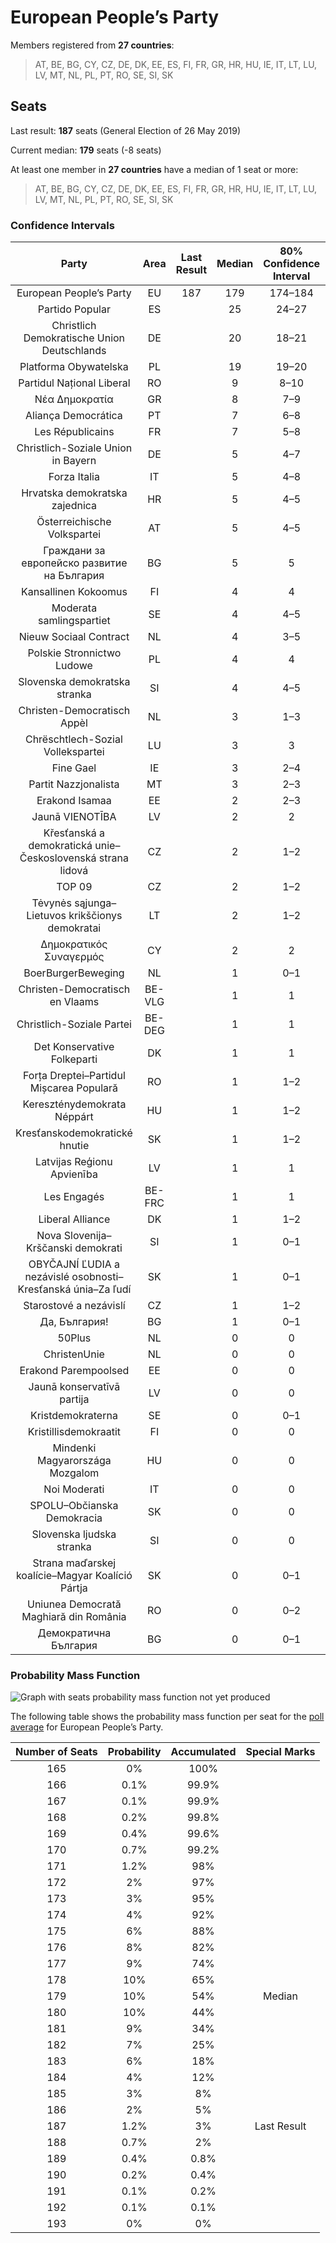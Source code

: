 # European People’s Party

Members registered from **27 countries**:

> AT, BE, BG, CY, CZ, DE, DK, EE, ES, FI, FR, GR, HR, HU, IE, IT, LT, LU, LV, MT, NL, PL, PT, RO, SE, SI, SK

## Seats

Last result: **187** seats (General Election of 26 May 2019)

Current median: **179** seats (-8 seats)

At least one member in **27 countries** have a median of 1 seat or more:

> AT, BE, BG, CY, CZ, DE, DK, EE, ES, FI, FR, GR, HR, HU, IE, IT, LT, LU, LV, MT, NL, PL, PT, RO, SE, SI, SK

### Confidence Intervals

| Party | Area | Last Result | Median | 80% Confidence Interval | 90% Confidence Interval | 95% Confidence Interval | 99% Confidence Interval |
|:-----:|:----:|:-----------:|:------:|:-----------------------:|:-----------------------:|:-----------------------:|:-----------------------:|
| European People’s Party | EU | 187 | 179 | 174–184 | 173–185 | 171–187 | 169–189 |
| Partido Popular | ES | | 25 | 24–27 | 23–27 | 23–28 | 22–30 |
| Christlich Demokratische Union Deutschlands | DE | | 20 | 18–21 | 18–21 | 18–22 | 17–24 |
| Platforma Obywatelska | PL | | 19 | 19–20 | 18–20 | 18–20 | 18–22 |
| Partidul Național Liberal | RO | | 9 | 8–10 | 8–11 | 8–11 | 8–11 |
| Νέα Δημοκρατία | GR | | 8 | 7–9 | 7–9 | 7–9 | 6–10 |
| Aliança Democrática | PT | | 7 | 6–8 | 6–8 | 6–8 | 5–8 |
| Les Républicains | FR | | 7 | 5–8 | 5–8 | 4–9 | 0–10 |
| Christlich-Soziale Union in Bayern | DE | | 5 | 4–7 | 3–7 | 3–7 | 3–8 |
| Forza Italia | IT | | 5 | 4–8 | 4–8 | 3–9 | 3–10 |
| Hrvatska demokratska zajednica | HR | | 5 | 4–5 | 4–5 | 4–5 | 4–5 |
| Österreichische Volkspartei | AT | | 5 | 4–5 | 4–6 | 4–6 | 4–6 |
| Граждани за европейско развитие на България | BG | | 5 | 5 | 4–6 | 4–6 | 4–6 |
| Kansallinen Kokoomus | FI | | 4 | 4 | 4 | 4 | 3–5 |
| Moderata samlingspartiet | SE | | 4 | 4–5 | 4–5 | 4–5 | 3–5 |
| Nieuw Sociaal Contract | NL | | 4 | 3–5 | 3–5 | 3–5 | 3–6 |
| Polskie Stronnictwo Ludowe | PL | | 4 | 4 | 3–5 | 3–5 | 3–5 |
| Slovenska demokratska stranka | SI | | 4 | 4–5 | 3–5 | 3–5 | 3–5 |
| Christen-Democratisch Appèl | NL | | 3 | 1–3 | 1–3 | 1–3 | 1–3 |
| Chrëschtlech-Sozial Vollekspartei | LU | | 3 | 3 | 3 | 3 | 3 |
| Fine Gael | IE | | 3 | 2–4 | 2–5 | 2–5 | 2–5 |
| Partit Nazzjonalista | MT | | 3 | 2–3 | 2–3 | 2–3 | 2–3 |
| Erakond Isamaa | EE | | 2 | 2–3 | 2–3 | 2–3 | 2–3 |
| Jaunā VIENOTĪBA | LV | | 2 | 2 | 2 | 1–2 | 1–2 |
| Křesťanská a demokratická unie–Československá strana lidová | CZ | | 2 | 1–2 | 1–2 | 1–2 | 1–2 |
| TOP 09 | CZ | | 2 | 1–2 | 1–2 | 1–2 | 1–2 |
| Tėvynės sąjunga–Lietuvos krikščionys demokratai | LT | | 2 | 1–2 | 1–2 | 1–2 | 1–2 |
| Δημοκρατικός Συναγερμός | CY | | 2 | 2 | 1–2 | 1–2 | 1–2 |
| BoerBurgerBeweging | NL | | 1 | 0–1 | 0–1 | 0–1 | 0–2 |
| Christen-Democratisch en Vlaams | BE-VLG | | 1 | 1 | 1 | 1–2 | 1–2 |
| Christlich-Soziale Partei | BE-DEG | | 1 | 1 | 1 | 1 | 1 |
| Det Konservative Folkeparti | DK | | 1 | 1 | 0–1 | 0–1 | 0–1 |
| Forța Dreptei–Partidul Mișcarea Populară | RO | | 1 | 1–2 | 1–2 | 1–2 | 1–2 |
| Kereszténydemokrata Néppárt | HU | | 1 | 1–2 | 1–2 | 1–2 | 1–2 |
| Kresťanskodemokratické hnutie | SK | | 1 | 1–2 | 1–2 | 0–2 | 0–2 |
| Latvijas Reģionu Apvienība | LV | | 1 | 1 | 1 | 1 | 1 |
| Les Engagés | BE-FRC | | 1 | 1 | 1 | 0–1 | 0–1 |
| Liberal Alliance | DK | | 1 | 1–2 | 1–2 | 1–2 | 1–2 |
| Nova Slovenija–Krščanski demokrati | SI | | 1 | 0–1 | 0–1 | 0–1 | 0–1 |
| OBYČAJNÍ ĽUDIA a nezávislé osobnosti–Kresťanská únia–Za ľudí | SK | | 1 | 0–1 | 0–1 | 0–2 | 0–2 |
| Starostové a nezávislí | CZ | | 1 | 1–2 | 1–2 | 1–2 | 0–2 |
| Да, България! | BG | | 1 | 0–1 | 0–1 | 0–1 | 0–1 |
| 50Plus | NL | | 0 | 0 | 0 | 0 | 0 |
| ChristenUnie | NL | | 0 | 0 | 0 | 0 | 0–1 |
| Erakond Parempoolsed | EE | | 0 | 0 | 0 | 0 | 0 |
| Jaunā konservatīvā partija | LV | | 0 | 0 | 0 | 0 | 0 |
| Kristdemokraterna | SE | | 0 | 0–1 | 0–1 | 0–1 | 0–1 |
| Kristillisdemokraatit | FI | | 0 | 0 | 0 | 0 | 0–1 |
| Mindenki Magyarországa Mozgalom | HU | | 0 | 0 | 0 | 0 | 0 |
| Noi Moderati | IT | | 0 | 0 | 0 | 0 | 0 |
| SPOLU–Občianska Demokracia | SK | | 0 | 0 | 0 | 0 | 0 |
| Slovenska ljudska stranka | SI | | 0 | 0 | 0 | 0 | 0 |
| Strana maďarskej koalície–Magyar Koalíció Pártja | SK | | 0 | 0–1 | 0–1 | 0–1 | 0–1 |
| Uniunea Democrată Maghiară din România | RO | | 0 | 0–2 | 0–2 | 0–2 | 0–2 |
| Демократична България | BG | | 0 | 0–1 | 0–1 | 0–1 | 0–1 |

### Probability Mass Function

![Graph with seats probability mass function not yet produced](average-2024-02-29-seats-pmf-europeanpeople’sparty.png "Seats Probability Mass Function")

The following table shows the probability mass function per seat for the [poll average](average-2024-02-29.html) for European People’s Party.

| Number of Seats | Probability | Accumulated | Special Marks |
|:---------------:|:-----------:|:-----------:|:-------------:|
| 165 | 0% | 100% |  |
| 166 | 0.1% | 99.9% |  |
| 167 | 0.1% | 99.9% |  |
| 168 | 0.2% | 99.8% |  |
| 169 | 0.4% | 99.6% |  |
| 170 | 0.7% | 99.2% |  |
| 171 | 1.2% | 98% |  |
| 172 | 2% | 97% |  |
| 173 | 3% | 95% |  |
| 174 | 4% | 92% |  |
| 175 | 6% | 88% |  |
| 176 | 8% | 82% |  |
| 177 | 9% | 74% |  |
| 178 | 10% | 65% |  |
| 179 | 10% | 54% | Median |
| 180 | 10% | 44% |  |
| 181 | 9% | 34% |  |
| 182 | 7% | 25% |  |
| 183 | 6% | 18% |  |
| 184 | 4% | 12% |  |
| 185 | 3% | 8% |  |
| 186 | 2% | 5% |  |
| 187 | 1.2% | 3% | Last Result |
| 188 | 0.7% | 2% |  |
| 189 | 0.4% | 0.8% |  |
| 190 | 0.2% | 0.4% |  |
| 191 | 0.1% | 0.2% |  |
| 192 | 0.1% | 0.1% |  |
| 193 | 0% | 0% |  |


